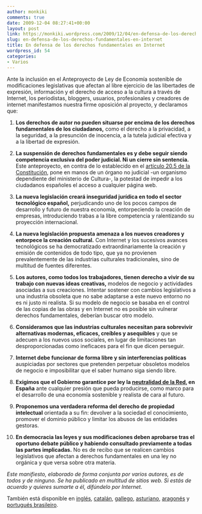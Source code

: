 ```yaml
---
author: monkiki
comments: true
date: 2009-12-04 08:27:41+00:00
layout: post
link: https://monkiki.wordpress.com/2009/12/04/en-defensa-de-los-derechos-fundamentales-en-internet/
slug: en-defensa-de-los-derechos-fundamentales-en-internet
title: En defensa de los derechos fundamentales en Internet
wordpress_id: 54
categories:
- Varios
---
```


Ante la inclusión en el Anteproyecto de Ley de Economía sostenible de modificaciones legislativas que afectan al libre ejercicio de las libertades de expresión, información y el derecho de acceso a la cultura a través de Internet, los periodistas, bloggers, usuarios, profesionales y creadores de internet manifestamos nuestra firme oposición al proyecto, y declaramos que:

  1. **Los derechos de autor no pueden situarse por encima de los derechos fundamentales de los ciudadanos,** como el derecho a la privacidad, a la seguridad, a la presunción de inocencia, a la tutela judicial efectiva y a la libertad de expresión.

  2. **La suspensión de derechos fundamentales es y debe seguir siendo competencia exclusiva del poder judicial. Ni un cierre sin sentencia.** Este anteproyecto, en contra de lo establecido en el [artículo 20.5 de la Constitución](http://narros.congreso.es/constitucion/constitucion/indice/sinopsis/sinopsis.jsp?art=20&tipo=2), pone en manos de un órgano no judicial -un organismo dependiente del ministerio de Cultura-, la potestad de impedir a los ciudadanos españoles el acceso a cualquier página web.

  3. **La nueva legislación creará inseguridad jurídica en todo el sector tecnológico español,** perjudicando uno de los pocos campos de desarrollo y futuro de nuestra economía, entorpeciendo la creación de empresas, introduciendo trabas a la libre competencia y ralentizando su proyección internacional.

  4. **La nueva legislación propuesta amenaza a los nuevos creadores y entorpece la creación cultural.** Con Internet y los sucesivos avances tecnológicos se ha democratizado extraordinariamente la creación y emisión de contenidos de todo tipo, que ya no provienen prevalentemente de las industrias culturales tradicionales, sino de multitud de fuentes diferentes.

  5. **Los autores, como todos los trabajadores, tienen derecho a vivir de su trabajo con nuevas ideas creativas,** modelos de negocio y actividades asociadas a sus creaciones. Intentar sostener con cambios legislativos a una industria obsoleta que no sabe adaptarse a este nuevo entorno no es ni justo ni realista. Si su modelo de negocio se basaba en el control de las copias de las obras y en Internet no es posible sin vulnerar derechos fundamentales, deberían buscar otro modelo.

  6. **Consideramos que las industrias culturales necesitan para sobrevivir alternativas modernas, eficaces, creíbles y asequibles** y que se adecuen a los nuevos usos sociales, en lugar de limitaciones tan desproporcionadas como ineficaces para el fin que dicen perseguir.

  7. **Internet debe funcionar de forma libre y sin interferencias políticas** auspiciadas por sectores que pretenden perpetuar obsoletos modelos de negocio e imposibilitar que el saber humano siga siendo libre.

  8. **Exigimos que el Gobierno garantice por ley la [neutralidad de la Red](http://es.wikipedia.org/wiki/Neutralidad_de_red), en España** ante cualquier presión que pueda producirse, como marco para el desarrollo de una economía sostenible y realista de cara al futuro.

  9. **Proponemos una verdadera reforma del derecho de propiedad intelectual** orientada a su fin: devolver a la sociedad el conocimiento, promover el dominio público y limitar los abusos de las entidades gestoras.

  10. **En democracia las leyes y sus modificaciones deben aprobarse tras el oportuno debate público y habiendo consultado previamente a todas las partes implicadas.** No es de recibo que se realicen cambios legislativos que afectan a derechos fundamentales en una ley no orgánica y que versa sobre otra materia.

*Este manifiesto, elaborado de forma conjunta por varios autores, es de todos y de ninguno. Se ha publicado en multitud de sitios web. Si estás de acuerdo y quieres sumarte a él, difúndelo por Internet.*

También está disponible en [inglés](http://www.boingboing.net/2009/12/02/spanish-activists-is.html), [catalán](http://www.microsiervos.com/docs/Manifest-defensa-dels-drets.txt), [gallego](http://www.microsiervos.com/docs/Manifesto-defensa-dos-dereitos.txt), [asturiano](http://www.microsiervos.com/docs/manifiestu-defensa-drechos.txt), [aragonés](http://www.purnas.com/2009/12/02/crida-en-esfensa-dos-dreitos-alazetals-en-internet/) y [portugués brasileiro](http://animot.blogspot.com/2009/12/manifesto-em-defesa-dos-direitos.html).

